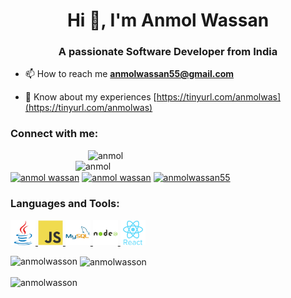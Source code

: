 <h1 align="center">Hi 👋, I'm Anmol Wassan</h1>
<h3 align="center">A passionate Software Developer from India</h3>

- 📫 How to reach me **anmolwassan55@gmail.com**

- 📄 Know about my experiences [https://tinyurl.com/anmolwas](https://tinyurl.com/anmolwas)

<h3 align="left">Connect with me:</h3>

<img align="right" alt="anmol" width ="380" src="https://user-images.githubusercontent.com/55389276/140866485-8fb1c876-9a8f-4d6a-98dc-08c4981eaf70.gif">
<img align="right" alt="anmol" width ="400" src="https://user-images.githubusercontent.com/55389276/140866485-8fb1c876-9a8f-4d6a-98dc-08c4981eaf70.gif">
<p align="left">
<a href="https://linkedin.com/in/anmol wassan" target="blank"><img align="center" src="https://raw.githubusercontent.com/rahuldkjain/github-profile-readme-generator/master/src/images/icons/Social/linked-in-alt.svg" alt="anmol wassan" height="30" width="40" /></a>
<a href="https://www.leetcode.com/anmol wassan" target="blank"><img align="center" src="https://raw.githubusercontent.com/rahuldkjain/github-profile-readme-generator/master/src/images/icons/Social/leet-code.svg" alt="anmol wassan" height="30" width="40" /></a>
<a href="https://auth.geeksforgeeks.org/user/anmolwassan55" target="blank"><img align="center" src="https://raw.githubusercontent.com/rahuldkjain/github-profile-readme-generator/master/src/images/icons/Social/geeks-for-geeks.svg" alt="anmolwassan55" height="30" width="40" /></a>
</p>

<h3 align="left">Languages and Tools:</h3>
<p align="left"> <a href="https://www.java.com" target="_blank" rel="noreferrer"> <img src="https://raw.githubusercontent.com/devicons/devicon/master/icons/java/java-original.svg" alt="java" width="40" height="40"/> </a> <a href="https://developer.mozilla.org/en-US/docs/Web/JavaScript" target="_blank" rel="noreferrer"> <img src="https://raw.githubusercontent.com/devicons/devicon/master/icons/javascript/javascript-original.svg" alt="javascript" width="40" height="40"/> </a> <a href="https://www.mysql.com/" target="_blank" rel="noreferrer"> <img src="https://raw.githubusercontent.com/devicons/devicon/master/icons/mysql/mysql-original-wordmark.svg" alt="mysql" width="40" height="40"/> </a> <a href="https://nodejs.org" target="_blank" rel="noreferrer"> <img src="https://raw.githubusercontent.com/devicons/devicon/master/icons/nodejs/nodejs-original-wordmark.svg" alt="nodejs" width="40" height="40"/> </a> <a href="https://reactjs.org/" target="_blank" rel="noreferrer"> <img src="https://raw.githubusercontent.com/devicons/devicon/master/icons/react/react-original-wordmark.svg" alt="react" width="40" height="40"/> </a> </p>

<p><img align="left" src="https://github-readme-stats.vercel.app/api/top-langs?username=anmolwasson&show_icons=true&locale=en&layout=compact" alt="anmolwasson" /></p>

<p>&nbsp;<img align="center" src="https://github-readme-stats.vercel.app/api?username=anmolwasson&show_icons=true&locale=en" alt="anmolwasson" /></p>

<p><img align="center" src="https://github-readme-streak-stats.herokuapp.com/?user=anmolwasson&" alt="anmolwasson" /></p>
